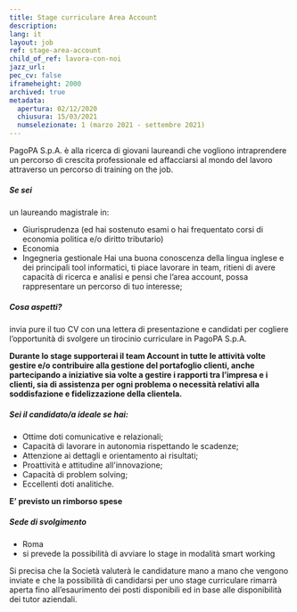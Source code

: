 ```yaml
---
title: Stage curriculare Area Account
description:
lang: it
layout: job
ref: stage-area-account
child_of_ref: lavora-con-noi
jazz_url: 
pec_cv: false
iframeheight: 2000
archived: true
metadata:
  apertura: 02/12/2020
  chiusura: 15/03/2021
  numselezionate: 1 (marzo 2021 - settembre 2021)
---
```


PagoPA S.p.A. è alla ricerca di giovani laureandi che vogliono intraprendere un percorso di crescita professionale ed affacciarsi al mondo del lavoro attraverso un percorso di training on the job.

##### Se sei

un laureando magistrale in:

- Giurisprudenza (ed hai sostenuto esami o hai frequentato corsi di economia politica e/o diritto tributario)
- Economia
- Ingegneria gestionale
  Hai una buona conoscenza della lingua inglese e dei principali tool informatici, ti piace lavorare in team, ritieni di avere capacità di ricerca e analisi e pensi che l’area account, possa rappresentare un percorso di tuo interesse;

##### Cosa aspetti?

invia pure il tuo CV con una lettera di presentazione e candidati per cogliere l’opportunità di svolgere un tirocinio curriculare in PagoPA S.p.A.

**Durante lo stage supporterai il team Account in tutte le attività volte gestire e/o contribuire alla gestione del portafoglio clienti, anche partecipando a iniziative sia volte a gestire i rapporti tra l’impresa e i clienti, sia di assistenza per ogni problema o necessità relativi alla soddisfazione e fidelizzazione della clientela.**

##### Sei il candidato/a ideale se hai:

- Ottime doti comunicative e relazionali;
- Capacità di lavorare in autonomia rispettando le scadenze;
- Attenzione ai dettagli e orientamento ai risultati;
- Proattività e attitudine all'innovazione;
- Capacità di problem solving;
- Eccellenti doti analitiche.

**E’ previsto un rimborso spese**

##### Sede di svolgimento

- Roma
- si prevede la possibilità di avviare lo stage in modalità smart working

Si precisa che la Società valuterà le candidature mano a mano che vengono inviate e che la possibilità di candidarsi per uno stage curriculare rimarrà aperta fino all’esaurimento dei posti disponibili ed in base alle disponibilità dei tutor aziendali.
